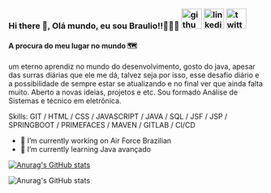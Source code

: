### Hi there 👋, Olá mundo, eu sou Braulio!!🙋🏻‍♂️  [<img src='https://cdn.jsdelivr.net/npm/simple-icons@3.0.1/icons/github.svg' alt='github' height='40'>](https://github.com/https://github.com/brauliosassi)  [<img src='https://cdn.jsdelivr.net/npm/simple-icons@3.0.1/icons/linkedin.svg' alt='linkedin' height='40'>](https://www.linkedin.com/in/https://www.linkedin.com/in/braulio-agra-sássi-7aba3055//)  [<img src='https://cdn.jsdelivr.net/npm/simple-icons@3.0.1/icons/twitter.svg' alt='twitter' height='40'>](https://twitter.com/@brawrj) 
#### A procura do meu lugar no mundo 🗺


um eterno aprendiz no mundo do desenvolvimento, gosto do java, apesar das surras diárias que ele me dá, talvez seja por isso, esse desafio diário e a possibilidade de sempre estar se atualizando e no final ver que ainda falta muito. Aberto a novas ideias, projetos e etc. Sou formado  Análise de Sistemas e técnico em eletrônica.

Skills: GIT / HTML / CSS / JAVASCRIPT / JAVA / SQL / JSF / JSP / SPRINGBOOT / PRIMEFACES / MAVEN / GITLAB / CI/CD

- 🔭 I’m currently working on Air Force Brazilian 
- 🌱 I’m currently learning Java avançado 

[![Anurag's GitHub stats](https://github-readme-stats.vercel.app/api?username=brauliosassi)](https://github.com/brauliosassi/github-readme-stats)

![Anurag's GitHub stats](https://github-readme-stats.vercel.app/api?username=brauliosassi&show_icons=true)

 




